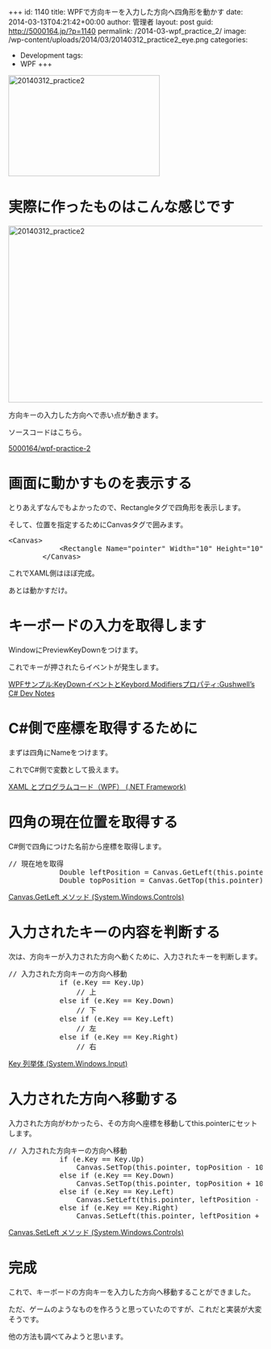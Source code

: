 +++
id: 1140
title: WPFで方向キーを入力した方向へ四角形を動かす
date: 2014-03-13T04:21:42+00:00
author: 管理者
layout: post
guid: http://5000164.jp/?p=1140
permalink: /2014-03-wpf_practice_2/
image: /wp-content/uploads/2014/03/20140312_practice2_eye.png
categories:
  - Development
tags:
  - WPF
+++
<img src="http://5000164.jp/wp-content/uploads/2014/03/20140312_practice2-300x200.png" alt="20140312_practice2" width="300" height="200" class="aligncenter size-medium wp-image-1150" srcset="http://5000164.jp/wp-content/uploads/2014/03/20140312_practice2-300x200.png 300w, http://5000164.jp/wp-content/uploads/2014/03/20140312_practice2.png 525w" sizes="(max-width: 300px) 100vw, 300px" />

# 実際に作ったものはこんな感じです

<img src="http://5000164.jp/wp-content/uploads/2014/03/20140312_practice2.png" alt="20140312_practice2" width="525" height="350" class="aligncenter size-full wp-image-1150" srcset="http://5000164.jp/wp-content/uploads/2014/03/20140312_practice2.png 525w, http://5000164.jp/wp-content/uploads/2014/03/20140312_practice2-300x200.png 300w" sizes="(max-width: 525px) 100vw, 525px" />

方向キーの入力した方向へで赤い点が動きます。
  
ソースコードはこちら。
  
[5000164/wpf-practice-2](https://github.com/5000164/wpf-practice-2)

# 画面に動かすものを表示する

とりあえずなんでもよかったので、Rectangleタグで四角形を表示します。
  
そして、位置を指定するためにCanvasタグで囲みます。

<pre class="brush: xml; title: ; notranslate" title="">&lt;Canvas&gt;
            &lt;Rectangle Name="pointer" Width="10" Height="10" Fill="Red" Canvas.Left="0" Canvas.Top="0" /&gt;
        &lt;/Canvas&gt;
</pre>

これでXAML側はほぼ完成。
  
あとは動かすだけ。

# キーボードの入力を取得します

WindowにPreviewKeyDownをつけます。
  
これでキーが押されたらイベントが発生します。

[WPFサンプル:KeyDownイベントとKeybord.Modifiersプロパティ:Gushwell&#8217;s C# Dev Notes](http://gushwell.ldblog.jp/archives/52318833.html)

# C#側で座標を取得するために

まずは四角にNameをつけます。
  
これでC#側で変数として扱えます。

[XAML とプログラムコード（WPF） (.NET Framework)](http://ufcpp.net/study/dotnet/wpf_xamlcode.html)

# 四角の現在位置を取得する

C#側で四角につけた名前から座標を取得します。

<pre class="brush: csharp; title: ; notranslate" title="">// 現在地を取得
            Double leftPosition = Canvas.GetLeft(this.pointer);
            Double topPosition = Canvas.GetTop(this.pointer);
</pre>

[Canvas.GetLeft メソッド (System.Windows.Controls)](http://msdn.microsoft.com/ja-jp/library/system.windows.controls.canvas.getleft(v=vs.110).aspx)

# 入力されたキーの内容を判断する

次は、方向キーが入力された方向へ動くために、入力されたキーを判断します。

<pre class="brush: csharp; title: ; notranslate" title="">// 入力された方向キーの方向へ移動
            if (e.Key == Key.Up)
                // 上
            else if (e.Key == Key.Down)
                // 下
            else if (e.Key == Key.Left)
                // 左
            else if (e.Key == Key.Right)
                // 右
</pre>

[Key 列挙体 (System.Windows.Input)](http://msdn.microsoft.com/ja-jp/library/system.windows.input.key(v=vs.110).aspx)

# 入力された方向へ移動する

入力された方向がわかったら、その方向へ座標を移動してthis.pointerにセットします。

<pre class="brush: csharp; title: ; notranslate" title="">// 入力された方向キーの方向へ移動
            if (e.Key == Key.Up)
                Canvas.SetTop(this.pointer, topPosition - 10);
            else if (e.Key == Key.Down)
                Canvas.SetTop(this.pointer, topPosition + 10);
            else if (e.Key == Key.Left)
                Canvas.SetLeft(this.pointer, leftPosition - 10);
            else if (e.Key == Key.Right)
                Canvas.SetLeft(this.pointer, leftPosition + 10);
</pre>

[Canvas.SetLeft メソッド (System.Windows.Controls)](http://msdn.microsoft.com/ja-jp/library/system.windows.controls.canvas.setleft(v=vs.110).aspx)

# 完成

これで、キーボードの方向キーを入力した方向へ移動することができました。
  
ただ、ゲームのようなものを作ろうと思っていたのですが、これだと実装が大変そうです。
  
他の方法も調べてみようと思います。